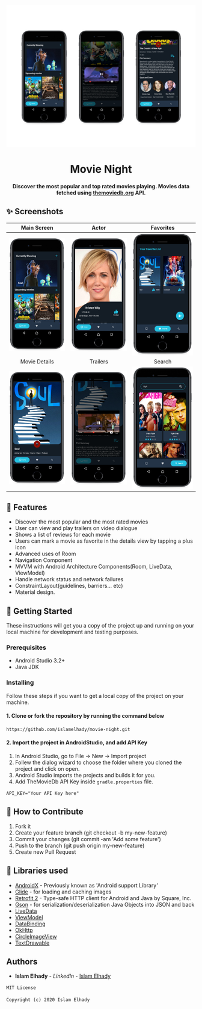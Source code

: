 ![Screen](screenshots/mockup.png)
<h1 align="center">Movie Night</h1>
<h4 align="center">
	Discover the most popular and top rated movies playing. Movies data fetched using <a href="https://www.themoviedb.org/">themoviedb.org</a> API.
</h4>


## ✨ Screenshots
| Main Screen | Actor |  Favorites |
|:-:|:-:|:-:|
| ![Fist](screenshots/image1.png?raw=true) | ![3](screenshots/image6.png?raw=true) | ![3](screenshots/image2.png?raw=true) |
| Movie Details | Trailers |  Search |
| ![4](screenshots/image4.png?raw=true) | ![5](screenshots/image5.png?raw=true) | ![6](screenshots/image3.png?raw=true) |

## 🌟 Features
*   Discover the most popular and the most rated movies
*   User can view and play trailers on video dialogue
*   Shows a list of reviews for each movie
*   Users can mark a movie as favorite in the details view by tapping a plus icon 
*   Advanced uses of Room
*   Navigation Component
*   MVVM with Android Architecture Components(Room, LiveData, ViewModel)
*   Handle network status and network failures
*   ConstraintLayout(guidelines, barriers... etc)
*   Material design.

## 🚀 Getting Started
These instructions will get you a copy of the project up and running on your local machine for development and testing purposes.

### Prerequisites
*   Android Studio 3.2+
*   Java JDK

### Installing
Follow these steps if you want to get a local copy of the project on your machine.

#### 1. Clone or fork the repository by running the command below	
```
https://github.com/islamelhady/movie-night.git
```

#### 2. Import the project in AndroidStudio, and add API Key
1.  In Android Studio, go to File -> New -> Import project
2.  Follew the dialog wizard to choose the folder where you cloned the project and click on open.
3.  Android Studio imports the projects and builds it for you.
4.  Add TheMovieDb API Key inside `gradle.properties` file.

```
API_KEY="Your API Key here"
```

## 🤝 How to Contribute
1.  Fork it
2.  Create your feature branch (git checkout -b my-new-feature)
3.  Commit your changes (git commit -am 'Add some feature')
4.  Push to the branch (git push origin my-new-feature)
5.  Create new Pull Request

## 📃 Libraries used
*   [AndroidX](https://developer.android.com/jetpack/androidx/) - Previously known as 'Android support Library'
*   [Glide](https://github.com/bumptech/glide) - for loading and caching images 
*   [Retrofit 2](https://github.com/square/retrofit) - Type-safe HTTP client for Android and Java by Square, Inc. 
*   [Gson](https://github.com/google/gson) - for serialization/deserialization Java Objects into JSON and back
*   [LiveData](https://developer.android.com/topic/libraries/architecture/livedata)
*   [ViewModel](https://developer.android.com/topic/libraries/architecture/viewmodel)
*   [DataBinding](https://developer.android.com/topic/libraries/data-binding/)
*   [OkHttp](https://github.com/square/okhttp)
*   [CircleImageView](https://github.com/hdodenhof/CircleImageView)
*   [TextDrawable](https://github.com/amulyakhare/TextDrawable)


## Authors

* **Islam Elhady** - *LinkedIn* - [Islam Elhady](https://www.linkedin.com/in/islamelhady)

```
MIT License

Copyright (c) 2020 Islam Elhady
```
